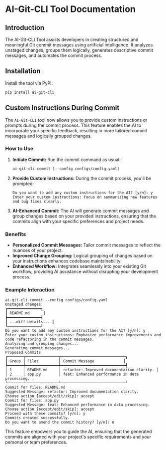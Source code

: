# AI-Git-CLI Tool Documentation

## Introduction

The AI-Git-CLI Tool assists developers in creating structured and meaningful Git commit messages using artificial intelligence. It analyzes unstaged changes, groups them logically, generates descriptive commit messages, and automates the commit process.

## Installation

Install the tool via PyPi:

```bash
pip install ai-git-cli
```

## Custom Instructions During Commit

The `AI-Git-CLI` tool now allows you to provide custom instructions or prompts during the commit process. This feature enables the AI to incorporate your specific feedback, resulting in more tailored commit messages and logically grouped changes.

### How to Use

1. **Initiate Commit:**
   Run the commit command as usual:
   ```bash
   ai-git-cli commit [--config configs/config.yaml]
   ```
2. **Provide Custom Instructions:**
   During the commit process, you'll be prompted:
   ```
   Do you want to add any custom instructions for the AI? [y/n]: y
   Enter your custom instructions: Focus on summarizing new features and bug fixes clearly.
   ```
3. **AI-Enhanced Commit:**
   The AI will generate commit messages and group changes based on your provided instructions, ensuring that the commits align with your specific preferences and project needs.

### Benefits

- **Personalized Commit Messages:** Tailor commit messages to reflect the nuances of your project.
- **Improved Change Grouping:** Logical grouping of changes based on your instructions enhances codebase maintainability.
- **Enhanced Workflow:** Integrates seamlessly into your existing Git workflow, providing AI assistance without disrupting your development process.

### Example Interaction

```
ai-git-cli commit --config configs/config.yaml
Unstaged changes:
┏━━━━━━━━━━━━━━━┓
┃ README.md      ┃
┣━━━━━━━━━━━━━━━┫
┃ ...diff details... ┃
┗━━━━━━━━━━━━━━━┛
Do you want to add any custom instructions for the AI? [y/n]: y
Enter your custom instructions: Emphasize performance improvements and code refactoring in the commit messages.
Analyzing and grouping changes...
Generating commit messages...
Proposed Commits
┏━━━━━━━┳━━━━━━━━━━━━━━━┳━━━━━━━━━━━━━━━━━━━━━━━━━━━━━┓
┃ Group ┃ Files         ┃ Commit Message             ┃
┡━━━━━━━╇━━━━━━━━━━━━━━━╇━━━━━━━━━━━━━━━━━━━━━━━━━━━━━┩
│ 1     │ README.md     │ refactor: Improved documentation clarity. │
│ 2     │ app.py        │ feat: Enhanced performance in data processing. │
└───────┴───────────────┴─────────────────────────────┘
Commit for files: README.md
Suggested Message: refactor: Improved documentation clarity.
Choose action [accept/edit/skip]: accept
Commit for files: app.py
Suggested Message: feat: Enhanced performance in data processing.
Choose action [accept/edit/skip]: accept
Proceed with these commits? [y/n]: y
Commits created successfully.
Do you want to amend the commit history? [y/n]: n
```

This feature empowers you to guide the AI, ensuring that the generated commits are aligned with your project's specific requirements and your personal or team preferences.